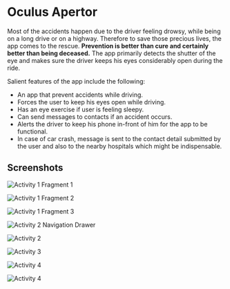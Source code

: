 # Oculus Apertor

Most of the accidents happen due to the driver feeling 
drowsy, while being on a long drive or on a highway.
Therefore to save those precious lives, the app comes to
the rescue. **Prevention is better than cure and certainly better
than being deceased.**
The app primarily detects the shutter of the eye and 
makes sure the driver keeps his eyes considerably open
during the ride.

Salient features of the app include the following:   

 * An app that prevent accidents while driving.
 * Forces the user to keep his eyes open while driving.
 * Has an eye exercise if user is feeling sleepy.
 * Can send messages to contacts if an accident occurs.
 * Alerts the driver to keep his phone in-front of him for
 the app to be functional.
 * In case of car crash, message is sent to the contact detail
 submitted by the user and also to the nearby hospitals which 
 might be indispensable.
 
 ## Screenshots
 
 ![Activity 1 Fragment 1](https://doc-0s-74-docs.googleusercontent.com/docs/securesc/bo920roip79mm0b8qed762pi08n2a1nv/50pgt19a31og0luo9k9l9ksd4kn4sif4/1521352800000/09618367473069244539/09618367473069244539/0BwsfGLziY8JseC1SNHF1Z2Q5ZWxqRldmS0ZNV3BWaEZGc3BN?e=download)
 
 ![Activity 1 Fragment 2](https://doc-0c-74-docs.googleusercontent.com/docs/securesc/bo920roip79mm0b8qed762pi08n2a1nv/ti3b3tmrr3u17dglls0tagg206h98l9n/1521352800000/09618367473069244539/09618367473069244539/0BwsfGLziY8JsZHBQN3A0Wlo4c3FfNkNsalFXQ1Y0RTMtdXQw?e=download)
 
 ![Activity 1 Fragment 3](https://doc-0k-74-docs.googleusercontent.com/docs/securesc/bo920roip79mm0b8qed762pi08n2a1nv/nm6m76iv4e682bvs1fm616p0fr61hejc/1521352800000/09618367473069244539/09618367473069244539/0BwsfGLziY8JseVdTWVZkb3g5TXBXQ2JPaElOVXMyal9hcGhB?e=download)
 
 ![Activity 2 Navigation Drawer](https://doc-0o-74-docs.googleusercontent.com/docs/securesc/bo920roip79mm0b8qed762pi08n2a1nv/n98avb85hghgerdnna3iukhb55uj2qa7/1521352800000/09618367473069244539/09618367473069244539/0BwsfGLziY8JsRlRfdDQ2NFJVWDFVMUlsakRlbWdsbVp3QWVj?e=download)
 
 ![Activity 2](https://doc-0c-74-docs.googleusercontent.com/docs/securesc/bo920roip79mm0b8qed762pi08n2a1nv/na8mi61g0bek2hrrac8dkpk43nsvenmp/1521352800000/09618367473069244539/09618367473069244539/0BwsfGLziY8Jsb2UyWUFSanNPMFhlTk92TEI0dnhTLUdpR3ZV?e=download)
 
 ![Activity 3](https://doc-14-74-docs.googleusercontent.com/docs/securesc/bo920roip79mm0b8qed762pi08n2a1nv/h0gdcdc2ufp9fog3t7tkahbkp786s8ge/1521352800000/09618367473069244539/09618367473069244539/0BwsfGLziY8JsSFByYmliTWNVWWtJTGVFNWgyMlhSQ1E2a2Vn?e=download)
 
 ![Activity 4](https://doc-0c-74-docs.googleusercontent.com/docs/securesc/bo920roip79mm0b8qed762pi08n2a1nv/k11vh9373k1mq26bs0fmhbquudoq0aed/1521352800000/09618367473069244539/09618367473069244539/0BwsfGLziY8JsLThtUmQwZUZEc3NoVnh5ZkRpdk5jN0g0cmRV?e=download)
 
 ![Activity 4](https://doc-00-74-docs.googleusercontent.com/docs/securesc/bo920roip79mm0b8qed762pi08n2a1nv/l2cm48v9iu6c0ecjr6oq8hradkq0dq4j/1521360000000/09618367473069244539/09618367473069244539/0BwsfGLziY8JsSjRtOVZkcGlieVFpaEdfbzVjVTctakN6bzJv?e=download)
 
 